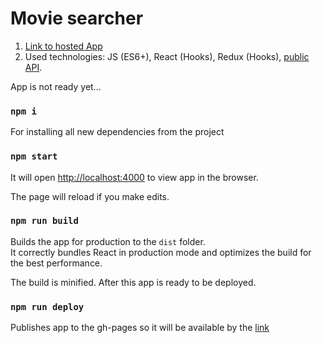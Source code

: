 # Movie searcher

1. [Link to hosted App](https://arthur199212.github.io/react-movie-searcher/)
2. Used technologies: JS (ES6+), React (Hooks), Redux (Hooks), [public API](https://reactjs-cdp.herokuapp.com/api-docs).

App is not ready yet...


### `npm i`
For installing all new dependencies from the project

### `npm start`
It will open [http://localhost:4000](http://localhost:4000) to view app in the browser.

The page will reload if you make edits.<br />


### `npm run build`

Builds the app for production to the `dist` folder.<br />
It correctly bundles React in production mode and optimizes the build for the best performance.

The build is minified.
After this app is ready to be deployed.

### `npm run deploy`

Publishes app to the gh-pages so it will be available by the [link](https://arthur199212.github.io/react-movie-searcher/)

